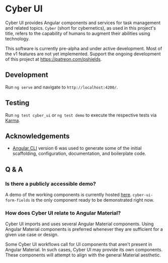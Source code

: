 # Cyber UI

Cyber UI provides Angular components and services for task management and related topics. `Cyber` (short for cybernetics), as used in this project's title, refers to the capability of humans to augment their abilities using technology.

This software is currently pre-alpha and under active development. Most of the v1 features are not yet implemented. Support the ongoing development of this project at https://patreon.com/pshields.

## Development

Run `ng serve` and navigate to `http://localhost:4200/`.

## Testing

Run `ng test cyber_ui` or `ng test demo` to execute the respective tests via [Karma](https://karma-runner.github.io).

## Acknowledgements

* [Angular CLI](https://github.com/angular/angular-cli) version 6 was used to generate some of the initial scaffolding, configuration, documentation, and boilerplate code.

## Q & A

### Is there a publicly accessible demo?

A demo of the working components is currently hosted [here](https://cyberui-demo.firebaseapp.com/). `cyber-ui-form-fields` is the only component ready to be demonstrated right now.

### How does Cyber UI relate to Angular Material?

Cyber UI imports and uses several Angular Material components. Using Angular Material components is preferred whenever they are sufficient for a given use case or design.

Some Cyber UI workflows call for UI components that aren't present in Angular Material. In such cases, Cyber UI may provide its own components. These components will attempt to align with the general Material aesthetic.
